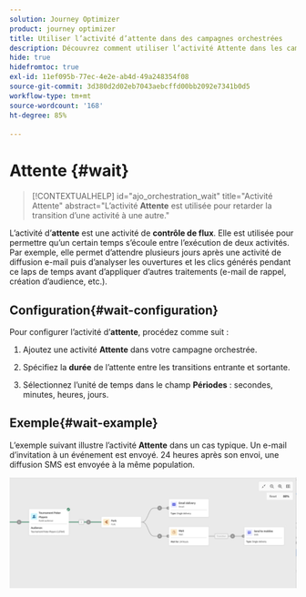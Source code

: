 ```yaml
---
solution: Journey Optimizer
product: journey optimizer
title: Utiliser l’activité d’attente dans des campagnes orchestrées
description: Découvrez comment utiliser l’activité Attente dans les campagnes orchestrées
hide: true
hidefromtoc: true
exl-id: 11ef095b-77ec-4e2e-ab4d-49a248354f08
source-git-commit: 3d380d2d02eb7043aebcffd00bb2092e7341b0d5
workflow-type: tm+mt
source-wordcount: '168'
ht-degree: 85%

---
```


# Attente {#wait}

>[!CONTEXTUALHELP]
>id="ajo_orchestration_wait"
>title="Activité Attente"
>abstract="L’activité **Attente** est utilisée pour retarder la transition d’une activité à une autre."

L’activité d’**attente** est une activité de **contrôle de flux**. Elle est utilisée pour permettre qu’un certain temps s’écoule entre l’exécution de deux activités. Par exemple, elle permet d’attendre plusieurs jours après une activité de diffusion e-mail puis d’analyser les ouvertures et les clics générés pendant ce laps de temps avant d’appliquer d’autres traitements (e-mail de rappel, création d’audience, etc.).

## Configuration{#wait-configuration}

Pour configurer l’activité d’**attente**, procédez comme suit :

1. Ajoutez une activité **Attente** dans votre campagne orchestrée.

1. Spécifiez la **durée** de l’attente entre les transitions entrante et sortante.

1. Sélectionnez l’unité de temps dans le champ **Périodes** : secondes, minutes, heures, jours.

## Exemple{#wait-example}

L’exemple suivant illustre l’activité **Attente** dans un cas typique. Un e-mail d’invitation à un événement est envoyé. 24 heures après son envoi, une diffusion SMS est envoyée à la même population.

![](../assets/workflow-wait-example.png)
